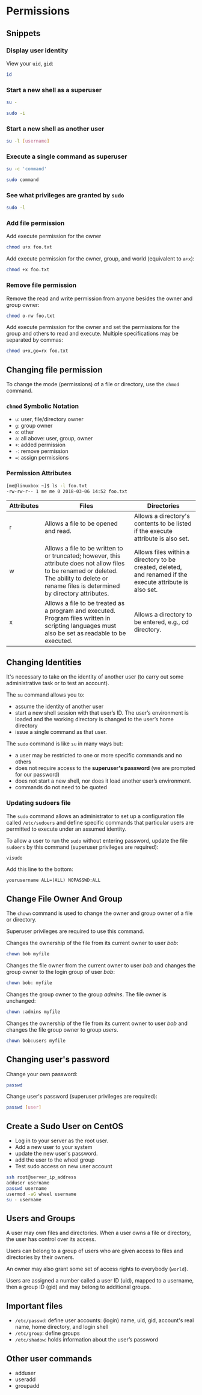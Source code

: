 # Permissions

## Snippets

### Display user identity

View your `uid`, `gid`:

```sh
id
```

### Start a new shell as a superuser
```sh
su -
```
```sh
sudo -i
```

### Start a new shell as another user
```sh
su -l [username]
```

### Execute a single command as superuser
```sh
su -c 'command'
```

```sh
sudo command
```

### See what privileges are granted by `sudo`
```sh
sudo -l
```

### Add file permission

Add execute permission for the owner
```sh
chmod u+x foo.txt
```

Add execute permission for the owner, group, and world (equivalent to `a+x`):
```sh
chmod +x foo.txt
```

### Remove file permission

Remove the read and write permission from anyone besides the owner and group owner:
```sh
chmod o-rw foo.txt
```

Add execute permission for the owner and set the permissions for the group and others to read and execute. Multiple specifications may be separated by commas:
```sh
chmod u+x,go=rx foo.txt
```


## Changing file permission

To change the mode (permissions) of a file or directory, use the `chmod` command.

### `chmod` Symbolic Notation

- `u`: user, file/directory owner
- `g`: group owner
- `o`: other
- `a`: all above: user, group, owner
- `+`: added permission
- `-`: remove permission
- `=`: assign permissions


### Permission Attributes

```sh
[me@linuxbox ~]$ ls -l foo.txt
-rw-rw-r-- 1 me me 0 2018-03-06 14:52 foo.txt
```

| Attributes | Files | Directories |
|---|---|---|
| r | Allows a file to be opened and read. | Allows a directory's contents to be listed if the execute attribute is also set. |
| w | Allows a file to be written to or truncated; however, this attribute does not allow files to be renamed or deleted. The ability to delete or rename files is determined by directory attributes. | Allows files within a directory to be created, deleted, and renamed if the execute attribute is also set. |
| x | Allows a file to be treated as a program and executed. Program files written in scripting languages must also be set as readable to be executed. | Allows a directory to be entered, e.g., cd directory. |


## Changing Identities

It's necessary to take on the identity of another user (to carry out some administrative task or to test an account).

The `su` command allows you to:
- assume the identity of another user
- start a new shell session with that user’s ID. The user’s environment is loaded and the working directory is changed to the user’s home directory
- issue a single command as that user. 

The `sudo` command is like `su` in many ways but:
- a user may be restricted to one or more specific commands and no others
- does not require access to the **superuser's password** (we are prompted for our password)
- does not start a new shell, nor does it load another user’s environment.
- commands do not need to be quoted


### Updating sudoers file

The `sudo` command allows an administrator to set up a configuration file called `/etc/sudoers` and define specific commands that particular users are permitted to execute under an assumed identity. 

To allow a user to run the `sudo` without entering password, update the file `sudoers` by this command (superuser privileges are required):

```sh
visudo
```

Add this line to the bottom:
```
yourusername ALL=(ALL) NOPASSWD:ALL
```


## Change File Owner And Group

The `chown` command is used to change the owner and group owner of a file or directory.

Superuser privileges are required to use this command.

Changes the ownership of the file from its current owner to user *bob*:
```sh
chown bob myfile
```

Changes the file owner from the current owner to user *bob* and changes the group owner to the login group of user *bob*:
```sh
chown bob: myfile
```

Changes the group owner to the group *admins*. The file owner is unchanged:
```sh
chown :admins myfile
```

Changes the ownership of the file from its current owner to user *bob* and changes the file group owner to group *users*.
```sh
chown bob:users myfile
```

## Changing user's password

Change your own password:
```sh
passwd
```

Change user's password (superuser privileges are required):
```sh
passwd [user]
```


## Create a Sudo User on CentOS

- Log in to your server as the root user.
- Add a new user to your system
- update the new user's password.
- add the user to the wheel group
- Test sudo access on new user account

```sh
ssh root@server_ip_address
adduser username
passwd username
usermod -aG wheel username
su - username
```

## Users and Groups

A user may own files and directories. When a user owns a file or directory, the user has control over its access.

Users can belong to a group of users who are given access to files and directories by their owners.

An owner may also grant some set of access rights to everybody (`world`).

Users are assigned a number called a user ID (uid), mapped to a username, then a group ID (gid) and may belong to additional groups.


## Important files

- `/etc/passwd`: define user accounts: (login) name, uid, gid, account's real name, home directory, and login shell
- `/etc/group`: define groups
- `/etc/shadow`: holds information about the user’s password


## Other user commands

- adduser
- useradd
- groupadd
